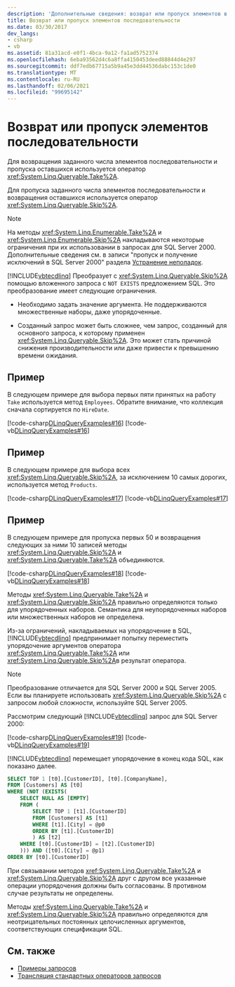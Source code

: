 ```yaml
---
description: 'Дополнительные сведения: возврат или пропуск элементов в последовательности'
title: Возврат или пропуск элементов последовательности
ms.date: 03/30/2017
dev_langs:
- csharp
- vb
ms.assetid: 81a31acd-e0f1-4bca-9a12-fa1ad5752374
ms.openlocfilehash: 6eba93562d4c6a8ffa4150453deed88844d4e297
ms.sourcegitcommit: ddf7edb67715a5b9a45e3dd44536dabc153c1de0
ms.translationtype: MT
ms.contentlocale: ru-RU
ms.lasthandoff: 02/06/2021
ms.locfileid: "99695142"
---
```

# <a name="return-or-skip-elements-in-a-sequence"></a>Возврат или пропуск элементов последовательности

Для возвращения заданного числа элементов последовательности и пропуска оставшихся используется оператор <xref:System.Linq.Queryable.Take%2A>.  
  
 Для пропуска заданного числа элементов последовательности и возвращения оставшихся используется оператор <xref:System.Linq.Queryable.Skip%2A>.  
  
> [!NOTE]
> На методы <xref:System.Linq.Enumerable.Take%2A> и <xref:System.Linq.Enumerable.Skip%2A> накладываются некоторые ограничения при их использовании в запросах для SQL Server 2000. Дополнительные сведения см. в записи "пропуск и получение исключений в SQL Server 2000" раздела [Устранение неполадок](troubleshooting.md).  
  
 [!INCLUDE[vbtecdlinq](../../../../../../includes/vbtecdlinq-md.md)] Преобразует с <xref:System.Linq.Queryable.Skip%2A> помощью вложенного запроса с `NOT EXISTS` предложением SQL. Это преобразование имеет следующие ограничения.  
  
- Необходимо задать значение аргумента. Не поддерживаются множественные наборы, даже упорядоченные.  
  
- Созданный запрос может быть сложнее, чем запрос, созданный для основного запроса, к которому применен <xref:System.Linq.Queryable.Skip%2A>. Это может стать причиной снижения производительности или даже привести к превышению времени ожидания.  
  
## <a name="example"></a>Пример  

 В следующем примере для выбора первых пяти принятых на работу `Take` используется метод `Employees`. Обратите внимание, что коллекция сначала сортируется по `HireDate`.  
  
 [!code-csharp[DLinqQueryExamples#16](../../../../../../samples/snippets/csharp/VS_Snippets_Data/DLinqQueryExamples/cs/Program.cs#16)]
 [!code-vb[DLinqQueryExamples#16](../../../../../../samples/snippets/visualbasic/VS_Snippets_Data/DLinqQueryExamples/vb/Module1.vb#16)]  
  
## <a name="example"></a>Пример  

 В следующем примере для выбора всех <xref:System.Linq.Queryable.Skip%2A>, за исключением 10 самых дорогих, используется метод `Products`.  
  
 [!code-csharp[DLinqQueryExamples#17](../../../../../../samples/snippets/csharp/VS_Snippets_Data/DLinqQueryExamples/cs/Program.cs#17)]
 [!code-vb[DLinqQueryExamples#17](../../../../../../samples/snippets/visualbasic/VS_Snippets_Data/DLinqQueryExamples/vb/Module1.vb#17)]  
  
## <a name="example"></a>Пример  

 В следующем примере для пропуска первых 50 и возвращения следующих за ними 10 записей методы <xref:System.Linq.Queryable.Skip%2A> и <xref:System.Linq.Queryable.Take%2A> объединяются.  
  
 [!code-csharp[DLinqQueryExamples#18](../../../../../../samples/snippets/csharp/VS_Snippets_Data/DLinqQueryExamples/cs/Program.cs#18)]
 [!code-vb[DLinqQueryExamples#18](../../../../../../samples/snippets/visualbasic/VS_Snippets_Data/DLinqQueryExamples/vb/Module1.vb#18)]  
  
 Методы <xref:System.Linq.Queryable.Take%2A> и <xref:System.Linq.Queryable.Skip%2A> правильно определяются только для упорядоченных наборов. Семантика для неупорядоченных наборов или множественных наборов не определена.  
  
 Из-за ограничений, накладываемых на упорядочение в SQL, [!INCLUDE[vbtecdlinq](../../../../../../includes/vbtecdlinq-md.md)] предпринимает попытку переместить упорядочение аргументов оператора <xref:System.Linq.Queryable.Take%2A> или <xref:System.Linq.Queryable.Skip%2A>в результат оператора.  
  
> [!NOTE]
> Преобразование отличается для SQL Server 2000 и SQL Server 2005. Если вы планируете использовать <xref:System.Linq.Queryable.Skip%2A> с запросом любой сложности, используйте SQL Server 2005.  
  
 Рассмотрим следующий [!INCLUDE[vbtecdlinq](../../../../../../includes/vbtecdlinq-md.md)] запрос для SQL Server 2000:  
  
 [!code-csharp[DLinqQueryExamples#19](../../../../../../samples/snippets/csharp/VS_Snippets_Data/DLinqQueryExamples/cs/Program.cs#19)]
 [!code-vb[DLinqQueryExamples#19](../../../../../../samples/snippets/visualbasic/VS_Snippets_Data/DLinqQueryExamples/vb/Module1.vb#19)]  
  
 [!INCLUDE[vbtecdlinq](../../../../../../includes/vbtecdlinq-md.md)] перемещает упорядочение в конец кода SQL, как показано далее.  
  
```sql
SELECT TOP 1 [t0].[CustomerID], [t0].[CompanyName],  
FROM [Customers] AS [t0]  
WHERE (NOT (EXISTS(  
    SELECT NULL AS [EMPTY]  
    FROM (  
        SELECT TOP 1 [t1].[CustomerID]  
        FROM [Customers] AS [t1]  
        WHERE [t1].[City] = @p0  
        ORDER BY [t1].[CustomerID]  
        ) AS [t2]  
    WHERE [t0].[CustomerID] = [t2].[CustomerID]  
    ))) AND ([t0].[City] = @p1)  
ORDER BY [t0].[CustomerID]  
```  
  
 При связывании методов <xref:System.Linq.Queryable.Take%2A> и <xref:System.Linq.Queryable.Skip%2A> друг с другом все указанные операции упорядочения должны быть согласованы. В противном случае результаты не определены.  
  
 Методы <xref:System.Linq.Queryable.Take%2A> и <xref:System.Linq.Queryable.Skip%2A> правильно определяются для неотрицательных постоянных целочисленных аргументов, соответствующих спецификации SQL.  
  
## <a name="see-also"></a>См. также

- [Примеры запросов](query-examples.md)
- [Трансляция стандартных операторов запросов](standard-query-operator-translation.md)
